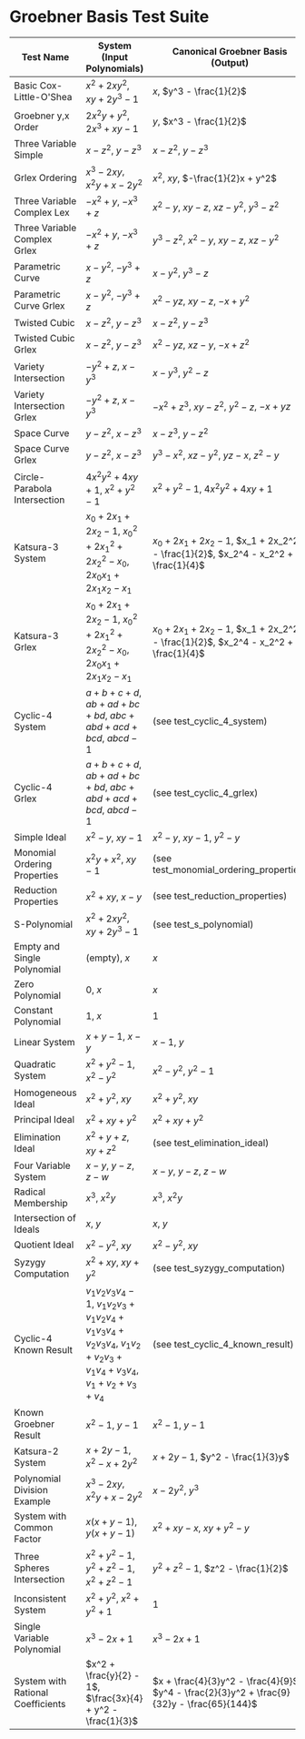 # Groebner Basis Test Suite

| Test Name | System (Input Polynomials) | Canonical Groebner Basis (Output) |
|-----------|---------------------------|-----------------------------------|
| Basic Cox-Little-O'Shea | $x^2 + 2xy^2$, $xy + 2y^3 - 1$ | $x$, $y^3 - \frac{1}{2}$ |
| Groebner y,x Order | $2x^2y + y^2$, $2x^3 + xy - 1$ | $y$, $x^3 - \frac{1}{2}$ |
| Three Variable Simple | $x - z^2$, $y - z^3$ | $x - z^2$, $y - z^3$ |
| Grlex Ordering | $x^3 - 2xy$, $x^2y + x - 2y^2$ | $x^2$, $xy$, $-\frac{1}{2}x + y^2$ |
| Three Variable Complex Lex | $-x^2 + y$, $-x^3 + z$ | $x^2 - y$, $xy - z$, $xz - y^2$, $y^3 - z^2$ |
| Three Variable Complex Grlex | $-x^2 + y$, $-x^3 + z$ | $y^3 - z^2$, $x^2 - y$, $xy - z$, $xz - y^2$ |
| Parametric Curve | $x - y^2$, $-y^3 + z$ | $x - y^2$, $y^3 - z$ |
| Parametric Curve Grlex | $x - y^2$, $-y^3 + z$ | $x^2 - yz$, $xy - z$, $-x + y^2$ |
| Twisted Cubic | $x - z^2$, $y - z^3$ | $x - z^2$, $y - z^3$ |
| Twisted Cubic Grlex | $x - z^2$, $y - z^3$ | $x^2 - yz$, $xz - y$, $-x + z^2$ |
| Variety Intersection | $-y^2 + z$, $x - y^3$ | $x - y^3$, $y^2 - z$ |
| Variety Intersection Grlex | $-y^2 + z$, $x - y^3$ | $-x^2 + z^3$, $xy - z^2$, $y^2 - z$, $-x + yz$ |
| Space Curve | $y - z^2$, $x - z^3$ | $x - z^3$, $y - z^2$ |
| Space Curve Grlex | $y - z^2$, $x - z^3$ | $y^3 - x^2$, $xz - y^2$, $yz - x$, $z^2 - y$ |
| Circle-Parabola Intersection | $4x^2y^2 + 4xy + 1$, $x^2 + y^2 - 1$ | $x^2 + y^2 - 1$, $4x^2y^2 + 4xy + 1$ |
| Katsura-3 System | $x_0 + 2x_1 + 2x_2 - 1$, $x_0^2 + 2x_1^2 + 2x_2^2 - x_0$, $2x_0x_1 + 2x_1x_2 - x_1$ | $x_0 + 2x_1 + 2x_2 - 1$, $x_1 + 2x_2^2 - \frac{1}{2}$, $x_2^4 - x_2^2 + \frac{1}{4}$ |
| Katsura-3 Grlex | $x_0 + 2x_1 + 2x_2 - 1$, $x_0^2 + 2x_1^2 + 2x_2^2 - x_0$, $2x_0x_1 + 2x_1x_2 - x_1$ | $x_0 + 2x_1 + 2x_2 - 1$, $x_1 + 2x_2^2 - \frac{1}{2}$, $x_2^4 - x_2^2 + \frac{1}{4}$ |
| Cyclic-4 System | $a + b + c + d$, $ab + ad + bc + bd$, $abc + abd + acd + bcd$, $abcd - 1$ | (see test_cyclic_4_system) |
| Cyclic-4 Grlex | $a + b + c + d$, $ab + ad + bc + bd$, $abc + abd + acd + bcd$, $abcd - 1$ | (see test_cyclic_4_grlex) |
| Simple Ideal | $x^2 - y$, $xy - 1$ | $x^2 - y$, $xy - 1$, $y^2 - y$ |
| Monomial Ordering Properties | $x^2y + x^2$, $xy - 1$ | (see test_monomial_ordering_properties) |
| Reduction Properties | $x^2 + xy$, $x - y$ | (see test_reduction_properties) |
| S-Polynomial | $x^2 + 2xy^2$, $xy + 2y^3 - 1$ | (see test_s_polynomial) |
| Empty and Single Polynomial | (empty), $x$ | $x$ |
| Zero Polynomial | $0$, $x$ | $x$ |
| Constant Polynomial | $1$, $x$ | $1$ |
| Linear System | $x + y - 1$, $x - y$ | $x - 1$, $y$ |
| Quadratic System | $x^2 + y^2 - 1$, $x^2 - y^2$ | $x^2 - y^2$, $y^2 - 1$ |
| Homogeneous Ideal | $x^2 + y^2$, $xy$ | $x^2 + y^2$, $xy$ |
| Principal Ideal | $x^2 + xy + y^2$ | $x^2 + xy + y^2$ |
| Elimination Ideal | $x^2 + y + z$, $xy + z^2$ | (see test_elimination_ideal) |
| Four Variable System | $x - y$, $y - z$, $z - w$ | $x - y$, $y - z$, $z - w$ |
| Radical Membership | $x^3$, $x^2y$ | $x^3$, $x^2y$ |
| Intersection of Ideals | $x$, $y$ | $x$, $y$ |
| Quotient Ideal | $x^2 - y^2$, $xy$ | $x^2 - y^2$, $xy$ |
| Syzygy Computation | $x^2 + xy$, $xy + y^2$ | (see test_syzygy_computation) |
| Cyclic-4 Known Result | $v_1v_2v_3v_4 - 1$, $v_1v_2v_3 + v_1v_2v_4 + v_1v_3v_4 + v_2v_3v_4$, $v_1v_2 + v_2v_3 + v_1v_4 + v_3v_4$, $v_1 + v_2 + v_3 + v_4$ | (see test_cyclic_4_known_result) |
| Known Groebner Result | $x^2 - 1$, $y - 1$ | $x^2 - 1$, $y - 1$ |
| Katsura-2 System | $x + 2y - 1$, $x^2 - x + 2y^2$ | $x + 2y - 1$, $y^2 - \frac{1}{3}y$ |
| Polynomial Division Example | $x^3 - 2xy$, $x^2y + x - 2y^2$ | $x - 2y^2$, $y^3$ |
| System with Common Factor | $x(x + y - 1)$, $y(x + y - 1)$ | $x^2 + xy - x$, $xy + y^2 - y$ |
| Three Spheres Intersection | $x^2 + y^2 - 1$, $y^2 + z^2 - 1$, $x^2 + z^2 - 1$ | $y^2 + z^2 - 1$, $z^2 - \frac{1}{2}$ |
| Inconsistent System | $x^2 + y^2$, $x^2 + y^2 + 1$ | $1$ |
| Single Variable Polynomial | $x^3 - 2x + 1$ | $x^3 - 2x + 1$ |
| System with Rational Coefficients | $x^2 + \frac{y}{2} - 1$, $\frac{3x}{4} + y^2 - \frac{1}{3}$ | $x + \frac{4}{3}y^2 - \frac{4}{9}$, $y^4 - \frac{2}{3}y^2 + \frac{9}{32}y - \frac{65}{144}$ |